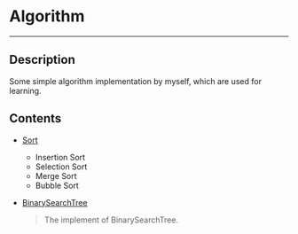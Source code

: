 # Algorithm
--------------

## Description
Some simple algorithm implementation by myself, which are used for learning.

## Contents
- [Sort][1]
	- Insertion Sort
	- Selection Sort
	- Merge Sort
	- Bubble Sort
	  


- [BinarySearchTree][2]
	> The implement of BinarySearchTree.
	



[1]: Sort
[2]: BinarySearchTree